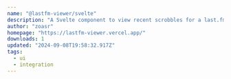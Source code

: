 ```yaml
---
name: "@lastfm-viewer/svelte"
description: "A Svelte component to view recent scrobbles for a last.fm user"
author: "zoasr"
homepage: "https://lastfm-viewer.vercel.app/"
downloads: 1
updated: "2024-09-08T19:58:32.917Z"
tags: 
  - ui
  - integration
---
```

